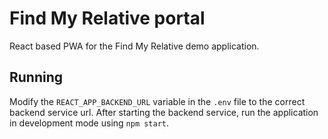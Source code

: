 # Find My Relative portal

React based PWA for the Find My Relative demo application.


## Running

Modify the `REACT_APP_BACKEND_URL` variable in the `.env` file to the correct backend service url.
After starting the backend service, run the application in development mode using `npm start`.
